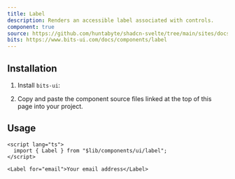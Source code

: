 ```yaml
---
title: Label
description: Renders an accessible label associated with controls.
component: true
source: https://github.com/huntabyte/shadcn-svelte/tree/main/sites/docs/src/lib/registry/default/ui/label
bits: https://www.bits-ui.com/docs/components/label
---
```


<script>
  import { ComponentPreview, ManualInstall, PMAddComp, PMInstall } from '$lib/components/docs';
</script>

<ComponentPreview name="label-demo">

<div></div>

</ComponentPreview>

## Installation

<PMAddComp name="label" />

<ManualInstall>

1. Install `bits-ui`:

<PMInstall command="bits-ui" />

2. Copy and paste the component source files linked at the top of this page into your project.

</ManualInstall>

## Usage

```svelte
<script lang="ts">
  import { Label } from "$lib/components/ui/label";
</script>

<Label for="email">Your email address</Label>
```
